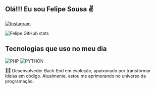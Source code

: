 ## Olá!!! Eu sou Felipe Sousa ✌️

[![Instagram](https://img.shields.io/badge/Instagram-E4405F?style=for-the-badge&logo=instagram&logoColor=white)](https://www.instagram.com/fstreetsousa)

![Felipe GitHub stats](https://github-readme-stats.vercel.app/api?username=DEVFSOUSA&show_icons=true&theme=dracula)

## Tecnologias que uso no meu dia


 <img align="center" alt="PHP" src="https://img.shields.io/badge/PHP-777BB4?style=for-the-badge&logo=php&logoColor=white"> <img align="center" alt="PYTHON" src="https://img.shields.io/badge/Python-3776AB?style=for-the-badge&logo=python&logoColor=white">



<div>

👨‍💻 Desenvolvedor Back-End em evolução, apaixonado por transformar ideias em código. Atualmente, estou me aprimorando no universo da programação.
